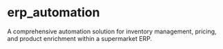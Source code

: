 # erp_automation
 A comprehensive automation solution for inventory management, pricing, and product enrichment within a supermarket ERP.
